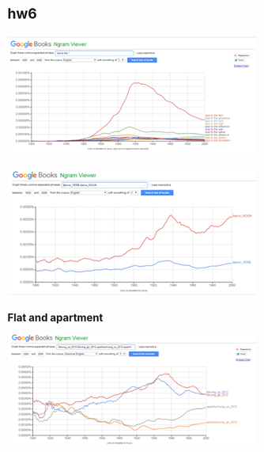 # hw6

## ![](https://github.com/aaalexxxandra/hw6/blob/master/due%20to%20the.png)
## ![](https://github.com/aaalexxxandra/hw6/blob/master/dance.png)
## Flat and apartment 
![](https://github.com/aaalexxxandra/hw6/blob/master/flat%2C%20apartament.png)
